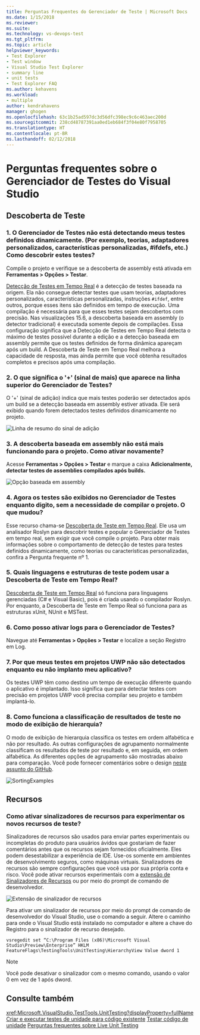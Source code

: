 ```yaml
---
title: Perguntas Frequentes do Gerenciador de Teste | Microsoft Docs
ms.date: 1/15/2018
ms.reviewer: 
ms.suite: 
ms.technology: vs-devops-test
ms.tgt_pltfrm: 
ms.topic: article
helpviewer_keywords:
- Test Explorer
- Test window
- Visual Studio Test Explorer
- summary line
- unit tests
- Test Explorer FAQ
ms.author: kehavens
ms.workload:
- multiple
author: kendrahavens
manager: ghogen
ms.openlocfilehash: 63c1b25ad597dc3d56dfc398ec9c6c463aec200d
ms.sourcegitcommit: 238cd48787391aa0ed1eb684f3f04e80f7958705
ms.translationtype: HT
ms.contentlocale: pt-BR
ms.lasthandoff: 02/12/2018
---
```

# <a name="visual-studio-test-explorer-faq"></a>Perguntas frequentes sobre o Gerenciador de Testes do Visual Studio

## <a name="test-discovery"></a>Descoberta de Teste

### <a name="1-the-test-explorer-is-not-discovering-my-tests-that-are-dynamically-defined-for-example-theories-custom-adapters-custom-traits-ifdefs-etc-how-can-i-discover-these-tests"></a>1. O Gerenciador de Testes não está detectando meus testes definidos dinamicamente. (Por exemplo, teorias, adaptadores personalizados, características personalizadas, #ifdefs, etc.) Como descobrir estes testes?

  Compile o projeto e verifique se a descoberta de assembly está ativada em **Ferramentas > Opções > Testar**.

  [Detecção de Testes em Tempo Real](https://go.microsoft.com/fwlink/?linkid=862824) é a detecção de testes baseada na origem. Ela não consegue detectar testes que usam teorias, adaptadores personalizados, características personalizadas, instruções `#ifdef`, entre outros, porque esses itens são definidos em tempo de execução. Uma compilação é necessária para que esses testes sejam descobertos com precisão. Nas visualizações 15.6, a descoberta baseada em assembly (o detector tradicional) é executada somente depois de compilações. Essa configuração significa que a Detecção de Testes em Tempo Real detecta o máximo de testes possível durante a edição e a detecção baseada em assembly permite que os testes definidos de forma dinâmica apareçam após um build. A Descoberta de Teste em Tempo Real melhora a capacidade de resposta, mas ainda permite que você obtenha resultados completos e precisos após uma compilação.

### <a name="2-what-does-the--plus-symbol-that-appears-in-the-top-line-of-test-explorer-mean"></a>2. O que significa o '+' (sinal de mais) que aparece na linha superior do Gerenciador de Testes?

  O '+' (sinal de adição) indica que mais testes poderão ser detectados após um build se a detecção baseada em assembly estiver ativada. Ele será exibido quando forem detectados testes definidos dinamicamente no projeto.

  ![Linha de resumo do sinal de adição](media/testex-plussymbol.png)

### <a name="3-assembly-based-discovery-is-no-longer-working-for-my-project-how-do-i-turn-it-back-on"></a>3. A descoberta baseada em assembly não está mais funcionando para o projeto. Como ativar novamente?

  Acesse **Ferramentas > Opções > Testar** e marque a caixa **Adicionalmente, detectar testes de assemblies compilados após builds.**

  ![Opção baseada em assembly](media/testex-toolsoptions.png)

### <a name="4-tests-now-appear-in-test-explorer-while-i-type-without-having-to-build-my-project-what-changed"></a>4. Agora os testes são exibidos no Gerenciador de Testes enquanto digito, sem a necessidade de compilar o projeto. O que mudou?

  Esse recurso chama-se [Descoberta de Teste em Tempo Real](https://go.microsoft.com/fwlink/?linkid=862824). Ele usa um analisador Roslyn para descobrir testes e popular o Gerenciador de Testes em tempo real, sem exigir que você compile o projeto. Para obter mais informações sobre o comportamento de detecção de testes para testes definidos dinamicamente, como teorias ou características personalizadas, confira a Pergunta frequente nº 1.

### <a name="5-what-languages-and-test-frameworks-can-use-real-time-test-discovery"></a>5. Quais linguagens e estruturas de teste podem usar a Descoberta de Teste em Tempo Real?

  [Descoberta de Teste em Tempo Real](https://go.microsoft.com/fwlink/?linkid=862824) só funciona para linguagens gerenciadas (C# e Visual Basic), pois é criada usando o compilador Roslyn. Por enquanto, a Descoberta de Teste em Tempo Real só funciona para as estruturas xUnit, NUnit e MSTest.

### <a name="6-how-can-i-turn-on-logs-for-the-test-explorer"></a>6. Como posso ativar logs para o Gerenciador de Testes?

  Navegue até **Ferramentas > Opções > Testar** e localize a seção Registro em Log.

### <a name="7-why-are-my-tests-in-uwp-projects-not-discovered-until-i-deploy-my-app"></a>7. Por que meus testes em projetos UWP não são detectados enquanto eu não implanto meu aplicativo?

  Os testes UWP têm como destino um tempo de execução diferente quando o aplicativo é implantado. Isso significa que para detectar testes com precisão em projetos UWP você precisa compilar seu projeto e também implantá-lo.

### <a name="8-how-does-sorting-test-results-work-in-the-hierarchy-view"></a>8. Como funciona a classificação de resultados de teste no modo de exibição de hierarquia?

  O modo de exibição de hierarquia classifica os testes em ordem alfabética e não por resultado. As outras configurações de agrupamento normalmente classificam os resultados de teste por resultado e, em seguida, em ordem alfabética. As diferentes opções de agrupamento são mostradas abaixo para comparação. Você pode fornecer comentários sobre o design [neste assunto do GitHub](https://github.com/Microsoft/vstest/issues/1425).

  ![SortingExamples](media/testex-sortingex.png)

## <a name="features"></a>Recursos

### <a name="how-can-i-turn-on-feature-flags-to-try-out-new-testing-features"></a>Como ativar sinalizadores de recursos para experimentar os novos recursos de teste?

Sinalizadores de recursos são usados para enviar partes experimentais ou incompletas do produto para usuários ávidos que gostariam de fazer comentários antes que os recursos sejam fornecidos oficialmente. Eles podem desestabilizar a experiência de IDE. Use-os somente em ambientes de desenvolvimento seguros, como máquinas virtuais. Sinalizadores de recursos são sempre configurações que você usa por sua própria conta e risco. Você pode ativar recursos experimentais com a [extensão de Sinalizadores de Recursos](https://marketplace.visualstudio.com/items?itemName=PaulHarrington.FeatureFlagsExtension) ou por meio do prompt de comando de desenvolvedor.

![Extensão de sinalizador de recursos](media/testex-featureflag.png)

Para ativar um sinalizador de recursos por meio do prompt de comando de desenvolvedor do Visual Studio, use o comando a seguir. Altere o caminho para onde o Visual Studio está instalado no computador e altere a chave do Registro para o sinalizador de recurso desejado.

```shell
vsregedit set “C:\Program Files (x86)\Microsoft Visual Studio\Preview\Enterprise” HKLM FeatureFlags\TestingTools\UnitTesting\HierarchyView Value dword 1
```

> [!NOTE]
> Você pode desativar o sinalizador com o mesmo comando, usando o valor 0 em vez de 1 após dword.
  
## <a name="see-also"></a>Consulte também

<xref:Microsoft.VisualStudio.TestTools.UnitTesting?displayProperty=fullName>  
[Criar e executar testes de unidade para código existente](http://msdn.microsoft.com/e8370b93-085b-41c9-8dec-655bd886f173)
[Testar código de unidade](unit-test-your-code.md)
[Perguntas frequentes sobre Live Unit Testing](live-unit-testing-faq.md)
